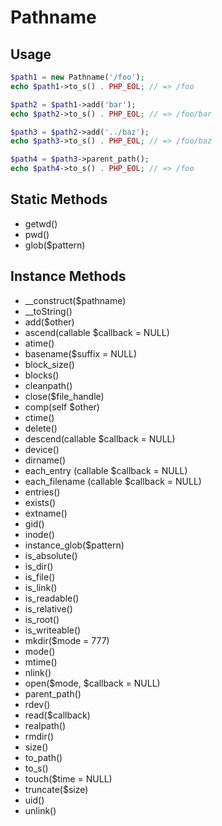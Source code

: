 # Pathname

## Usage

```php
$path1 = new Pathname('/foo');
echo $path1->to_s() . PHP_EOL; // => /foo

$path2 = $path1->add('bar');
echo $path2->to_s() . PHP_EOL; // => /foo/bar

$path3 = $path2->add('../baz');
echo $path3->to_s() . PHP_EOL; // => /foo/baz

$path4 = $path3->parent_path();
echo $path4->to_s() . PHP_EOL; // => /foo
```

## Static Methods

- getwd()
- pwd()
- glob($pattern)

## Instance Methods

- __construct($pathname)
- __toString()
- add($other)
- ascend(callable $callback = NULL)
- atime()
- basename($suffix = NULL)
- block_size()
- blocks()
- cleanpath()
- close($file_handle)
- comp(self $other)
- ctime()
- delete()
- descend(callable $callback = NULL)
- device()
- dirname()
- each_entry (callable $callback = NULL)
- each_filename (callable $callback = NULL)
- entries()
- exists()
- extname()
- gid()
- inode()
- instance_glob($pattern)
- is_absolute()
- is_dir()
- is_file()
- is_link()
- is_readable()
- is_relative()
- is_root()
- is_writeable()
- mkdir($mode = 777)
- mode()
- mtime()
- nlink()
- open($mode, $callback = NULL)
- parent_path()
- rdev()
- read($callback)
- realpath()
- rmdir()
- size()
- to_path()
- to_s()
- touch($time = NULL)
- truncate($size)
- uid()
- unlink()
